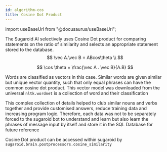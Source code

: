 ```yaml
---
id: algorithm-cos
title: Cosine Dot Product
---
```


import useBaseUrl from "@docusaurus/useBaseUrl";

<link rel="stylesheet" href={useBaseUrl("katex.min.css")} />

The Sugaroid AI selectively uses Cosine Dot product for comparing  statements on the ratio of similarity and selects an appropriate  statement stored to the database. 
$$
\vec A.\vec B = ABcos\theta \\
$$

$$
\cos \theta = \frac{\vec A . \vec B}{A.B}
$$


 Words are classified as vectors in this case. Similar words are given  similar but unique vector quantity, such that only equal phrases can  have the common cosine dot product. This vector model was downloaded  from the universal `nltk.wordnet` is a collection of word and their classification

This complex collection of details helped to club similar nouns and  verbs together and provide customised answers, reduce training data and  increasing program logic. Therefore, each data was not to be separately  forced to the sugaroid bot to understand and learn but also learn the  phrases of message input by itself and store it in the SQL Database for  future reference

Cosine Dot product can be accessed within sugaroid by `sugaroid.brain.postprocessors.cosine_similarity`